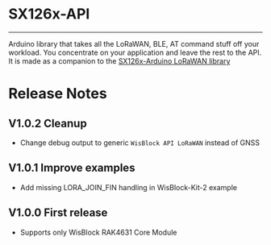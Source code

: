 # SX126x-API
----
Arduino library that takes all the LoRaWAN, BLE, AT command stuff off your workload. You concentrate on your application and leave the rest to the API. It is made as a companion to the [SX126x-Arduino LoRaWAN library](https://github.com/beegee-tokyo/SX126x-Arduino)    

# Release Notes
## V1.0.2 Cleanup 
- Change debug output to generic `WisBlock API LoRaWAN` instead of GNSS

## V1.0.1 Improve examples
- Add missing LORA_JOIN_FIN handling in WisBlock-Kit-2 example

## V1.0.0 First release
  - Supports only WisBlock RAK4631 Core Module
